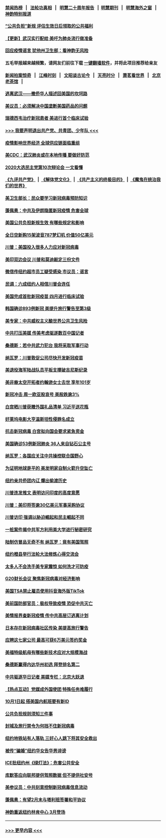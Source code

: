 #### [禁闻热榜](热点新闻.md?=0)  &nbsp;&nbsp;|&nbsp;&nbsp; [法轮功真相](https://github.com/gfw-breaker/truth/blob/master/README.md?=0) &nbsp;&nbsp;|&nbsp;&nbsp; [明慧二十周年报告](https://github.com/gfw-breaker/mh-reports/blob/master/README.md?=0) &nbsp;&nbsp;|&nbsp;&nbsp;[明慧期刊](https://github.com/gfw-breaker/mh-qikan) &nbsp;&nbsp;|&nbsp;&nbsp; [明慧海外之窗](https://github.com/gfw-breaker/mh-news/blob/master/README.md?=0) &nbsp;&nbsp;|&nbsp;&nbsp; [神韵特别报道](https://github.com/gfw-breaker/mh-news/blob/master/shenyun.md?=0)
#### [“公共负担”新规  评估生效日后领取的公共福利](../pages/nsc412/n11893847.md?t=02261402) 
#### [【更新】武汉实行配给 美吁为肺炎流行做准备](../pages/nsc412/n11890652.md?t=02261402) 
#### [回应疫情谣言 犹他州卫生部：看神韵无风险](../pages/nsc412/n11896078.md?t=02261402) 
#### 五毛举报越来越频繁，请网友们前往下载 [一键翻墙软件](https://github.com/gfw-breaker/ssr-accounts)，并将此项目推荐给亲友
#### [新闻拍案惊奇](https://github.com/gfw-breaker/banned-news/blob/master/pages/link4.md) &nbsp;&nbsp;|&nbsp;&nbsp; [江峰时刻](https://github.com/gfw-breaker/banned-news/blob/master/pages/link4.md) &nbsp;&nbsp;|&nbsp;&nbsp; [文昭谈古论今](https://github.com/gfw-breaker/banned-news/blob/master/pages/link4.md) &nbsp;&nbsp;|&nbsp;&nbsp; [天亮时分](https://github.com/gfw-breaker/banned-news/blob/master/pages/link4.md) &nbsp;&nbsp;|&nbsp;&nbsp; [萧茗看世界](https://github.com/gfw-breaker/banned-news/blob/master/pages/link4.md) &nbsp;&nbsp;|&nbsp;&nbsp; [北京老茶馆](https://github.com/gfw-breaker/banned-news/blob/master/pages/link4.md) &nbsp;&nbsp;|&nbsp;&nbsp; 
#### [逃离武汉——撤侨华人描述回美国的坎坷路](../pages/nsc412/n11895897.md?t=02261402) 
#### [美议员：必须解决中国垄断美国药品的问题](../pages/nsc412/n11895991.md?t=02261402) 
#### [瑞德西韦治疗新冠患者 美进行首个临床试验](../pages/nsc412/n11895845.md?t=02261402) 
#### [>>> 我要声明退出共产党、共青团、少年队 <<<](https://github.com/begood0513/goodnews/blob/master/quit/letter.md) 
#### [疫情影响世界经济 全球供应链面临重组](../pages/nsc412/n11895634.md?t=02261402) 
#### [美CDC：武汉肺炎或在本地传播 要做好防范](../pages/nsc412/n11895597.md?t=02261402) 
#### [2020大选民主党第10次辩论会 一文看懂](../pages/nsc412/n11895486.md?t=02261402) 
#### [《九评共产党》](https://github.com/begood0513/9ping.md/blob/master/README.md) &nbsp;|&nbsp; [《解体党文化》](../../../../jtdwh.md/blob/master/README.md)  &nbsp;|&nbsp; [《共产主义的终极目的》](../../../../gczydzjmd.md/blob/master/README.md) &nbsp;|&nbsp; [《魔鬼在统治我们的世界》](../../../../mgztzwmdsj.md/blob/master/README.md) 
#### [美卫生部长：民众要学习新冠病毒预防知识](../pages/nsc412/n11895308.md?t=02261402) 
#### [蓬佩奥：中共及伊朗隐匿新冠疫情 危害全球](../pages/nsc412/n11895492.md?t=02261402) 
#### [美国公共负担新规生效 有哪些规定和影响](../pages/nsc412/n11893866.md?t=02261402) 
#### [全日空新购15架波音787梦幻机 价值50亿美元](../pages/nsc412/n11895154.md?t=02261402) 
#### [川普：美国投入很多人力应对新冠病毒](../pages/nsc412/n11894977.md?t=02261402) 
#### [美印双边会议 川普和莫迪敲定三份文件](../pages/nsc412/n11894247.md?t=02261402) 
#### [微信传纽约超市员工疑受感染  市议员：谣言](../pages/nsc412/n11893861.md?t=02261402) 
#### [民调：六成纽约人相信川普会连任](../pages/nsc412/n11893884.md?t=02261402) 
#### [美国完成首批新冠疫苗 四月进行临床试验](../pages/nsc412/n11893526.md?t=02261402) 
#### [韩国确诊893例新冠 美提升旅行警告至第3级](../pages/nsc412/n11893662.md?t=02261402) 
#### [美专家：中共威权主义酿世界公共卫生风险](../pages/nsc412/n11893474.md?t=02261402) 
#### [中共打压美媒 传美考虑驱逐数百中国记者](../pages/nsc412/n11893178.md?t=02261402) 
#### [桑德斯：若中共武力犯台 我将采取军事行动](../pages/nsc412/n11893282.md?t=02261402) 
#### [纳瓦罗：川普敦促公司尽快开发新冠疫苗](../pages/nsc412/n11893211.md?t=02261402) 
#### [美退役海军陆战队员平板支撑破吉尼斯纪录](../pages/nsc412/n11893022.md?t=02261402) 
#### [美非裔太空开拓者约翰逊女士去世 享年101岁](../pages/nsc412/n11892917.md?t=02261402) 
#### [新冠冲击 周一欧亚股哀号 美股跌逾3%](../pages/nsc412/n11892648.md?t=02261402) 
#### [白宫晒川普获赠外国礼品清单 习近平送花瓶](../pages/nsc412/n11892985.md?t=02261402) 
#### [好莱坞电影大亨温斯坦性侵罪名成立](../pages/nsc412/n11892907.md?t=02261402) 
#### [抗击新冠病毒 白宫拟向国会要求紧急资金](../pages/nsc412/n11892943.md?t=02261402) 
#### [美国确诊53例新冠肺炎 36人来自钻石公主号](../pages/nsc412/n11892877.md?t=02261402) 
#### [纳瓦罗：各国应关注中共操控联合国野心](../pages/nsc412/n11892856.md?t=02261402) 
#### [为证明地球是平的 美发明家自制火箭升空坠亡](../pages/nsc412/n11892645.md?t=02261402) 
#### [纽约亲共侨团内讧 爆出偷渡历史](../pages/nsc412/n11891235.md?t=02261402) 
#### [川普连发推文 表明访问印度的高度意愿](../pages/nsc412/n11891927.md?t=02261402) 
#### [川普：美印将签逾30亿美元军事采购协议](../pages/nsc412/n11892494.md?t=02261402) 
#### [川普访印 强调以胁迫崛起和民主崛起不同](../pages/nsc412/n11891855.md?t=02261402) 
#### [一桩案件揭中共军方利用美大学进行秘密研究](../pages/nsc412/n11891206.md?t=02261402) 
#### [陆制仿冒品无奇不有 纳瓦罗：竟有美国驾照](../pages/nsc412/n11890953.md?t=02261402) 
#### [纽约橙县举行法轮大法修炼心得交流会](../pages/nsc412/n11890760.md?t=02261402) 
#### [太多人不会洗手美专家震惊 如何洗才可防疫](../pages/nsc412/n11875866.md?t=02261402) 
#### [G20财长会议 聚焦新冠病毒对经济影响](../pages/nsc412/n11890400.md?t=02261402) 
#### [美国TSA禁止雇员使用抖音海外版TikTok](../pages/nsc412/n11890500.md?t=02261402) 
#### [美前国防部官员：极权导致疫情 恐促中共灭亡](../pages/nsc412/n11889092.md?t=02261402) 
#### [美情报界查新冠疫情 传中共高层订逃离计划](../pages/nsc412/n11888161.md?t=02261402) 
#### [日本存在新冠病毒社区传染 美提高旅行警告](../pages/nsc412/n11889917.md?t=02261402) 
#### [应聘这七家公司 最高可获6万美元签约奖金](../pages/nsc412/n11879446.md?t=02261402) 
#### [美福特级航母有哪些新技术应对大规模海战](../pages/nsc412/n11882087.md?t=02261402) 
#### [桑德斯赢得内达华州初选 拜登排名第二](../pages/nsc412/n11888760.md?t=02261402) 
#### [中共驱逐华日记者 美媒专栏：北京大跃退](../pages/nsc412/n11888453.md?t=02261402) 
#### [【热点互动】党媒成外国使团 特殊任务难履行](../pages/nsc412/n11888306.md?t=02261402) 
#### [10月1日起 搭美国内航班要有新ID](../pages/nsc412/n11888243.md?t=02261402) 
#### [公共负担规则须知三件事](../pages/nsc412/n11888123.md?t=02261402) 
#### [封城及旅行禁令为何挡不住新冠病毒](../pages/nsc412/n11888067.md?t=02261402) 
#### [纽约地铁站有人落轨   三好心人跳下将其安全救出](../pages/nsc412/n11888088.md?t=02261402) 
#### [被传“骗婚”纽约华女告华男诽谤](../pages/nsc412/n11887303.md?t=02261402) 
#### [ICE批纽约州《绿灯法》：危害公共安全](../pages/nsc412/n11887285.md?t=02261402) 
#### [库默答应向联邦提供驾照数据 但不提供社安号](../pages/nsc412/n11887269.md?t=02261402) 
#### [美参议员：中共刻意控制新冠病毒信息流动](../pages/nsc412/n11887949.md?t=02261402) 
#### [蓬佩奥：有望2月末与塔利班签署和平协议](../pages/nsc412/n11887248.md?t=02261402) 
#### [神韵重返纽约林肯中心 3月登场](../pages/nsc412/n11885013.md?t=02261402) 

----
#### [ >>> 更早内容 <<< ](../indexes/nsc412-earlier.md)
